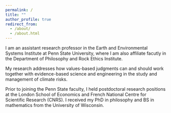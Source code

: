 ```yaml
---
permalink: /
title: ""
author_profile: true
redirect_from: 
  - /about/
  - /about.html
---
```


I am an assistant research professor in the Earth and Environmental Systems Institute at Penn State University, where I am also affiliate facutly in the Department of Philosophy and Rock Ethics Institute. 

My research addresses how values-based judgments can and should work together with evidence-based science and engineering in the study and management of climate risks.

Prior to joining the Penn State faculty, I held postdoctoral research positions at the London School of Economics and French National Centre for Scientific Research (CNRS). I received my PhD in philosophy and BS in mathematics from the University of Wisconsin. 